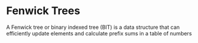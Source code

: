 # Fenwick Trees

A Fenwick tree or binary indexed tree (BIT) is a data structure that can efficiently update elements and calculate prefix sums in a table of numbers